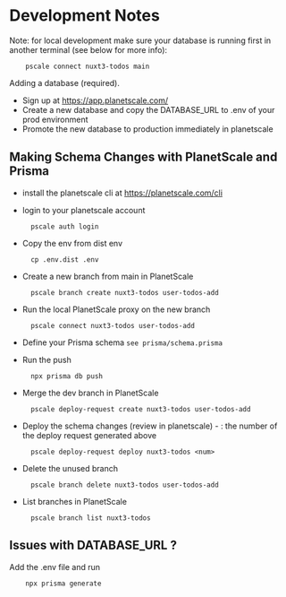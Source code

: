 # Development Notes

Note: for local development make sure your database is running first in another terminal (see below for more info):

        pscale connect nuxt3-todos main

Adding a database (required).

- Sign up at https://app.planetscale.com/
- Create a new database and copy the DATABASE_URL to .env of your prod environment
- Promote the new database to production immediately in planetscale

## Making Schema Changes with PlanetScale and Prisma

- install the planetscale cli at https://planetscale.com/cli

- login to your planetscale account

        pscale auth login

- Copy the env from dist env

        cp .env.dist .env

- Create a new branch from main in PlanetScale

        pscale branch create nuxt3-todos user-todos-add

- Run the local PlanetScale proxy on the new branch

        pscale connect nuxt3-todos user-todos-add

- Define your Prisma schema `see prisma/schema.prisma`
- Run the push

        npx prisma db push

- Merge the dev branch in PlanetScale

        pscale deploy-request create nuxt3-todos user-todos-add

- Deploy the schema changes (review in planetscale) - <num>: the number of the deploy request generated above

        pscale deploy-request deploy nuxt3-todos <num>

- Delete the unused branch

        pscale branch delete nuxt3-todos user-todos-add

- List branches in PlanetScale

        pscale branch list nuxt3-todos

## Issues with DATABASE_URL ?

Add the .env file and run

        npx prisma generate
